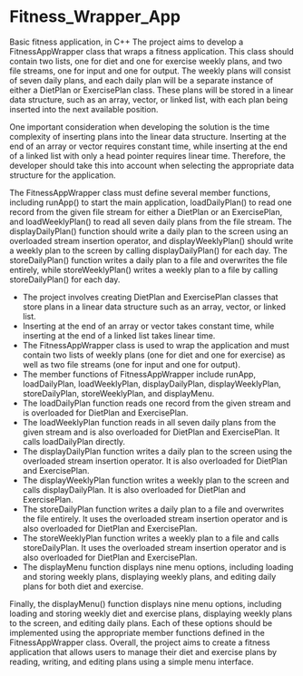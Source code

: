 # Fitness_Wrapper_App
Basic fitness application, in C++
The project aims to develop a FitnessAppWrapper class that wraps a fitness application. This class should contain two lists, one for diet and one for exercise weekly plans, and two file streams, one for input and one for output. The weekly plans will consist of seven daily plans, and each daily plan will be a separate instance of either a DietPlan or ExercisePlan class. These plans will be stored in a linear data structure, such as an array, vector, or linked list, with each plan being inserted into the next available position.

One important consideration when developing the solution is the time complexity of inserting plans into the linear data structure. Inserting at the end of an array or vector requires constant time, while inserting at the end of a linked list with only a head pointer requires linear time. Therefore, the developer should take this into account when selecting the appropriate data structure for the application.

The FitnessAppWrapper class must define several member functions, including runApp() to start the main application, loadDailyPlan() to read one record from the given file stream for either a DietPlan or an ExercisePlan, and loadWeeklyPlan() to read all seven daily plans from the file stream. The displayDailyPlan() function should write a daily plan to the screen using an overloaded stream insertion operator, and displayWeeklyPlan() should write a weekly plan to the screen by calling displayDailyPlan() for each day. The storeDailyPlan() function writes a daily plan to a file and overwrites the file entirely, while storeWeeklyPlan() writes a weekly plan to a file by calling storeDailyPlan() for each day.

- The project involves creating DietPlan and ExercisePlan classes that store plans in a linear data structure such as an array, vector, or linked list.
- Inserting at the end of an array or vector takes constant time, while inserting at the end of a linked list takes linear time.
- The FitnessAppWrapper class is used to wrap the application and must contain two lists of weekly plans (one for diet and one for exercise) as well as two file streams (one for input and one for output).
- The member functions of FitnessAppWrapper include runApp, loadDailyPlan, loadWeeklyPlan, displayDailyPlan, displayWeeklyPlan, storeDailyPlan, storeWeeklyPlan, and displayMenu.
- The loadDailyPlan function reads one record from the given stream and is overloaded for DietPlan and ExercisePlan.
- The loadWeeklyPlan function reads in all seven daily plans from the given stream and is also overloaded for DietPlan and ExercisePlan. It calls loadDailyPlan directly.
- The displayDailyPlan function writes a daily plan to the screen using the overloaded stream insertion operator. It is also overloaded for DietPlan and ExercisePlan.
- The displayWeeklyPlan function writes a weekly plan to the screen and calls displayDailyPlan. It is also overloaded for DietPlan and ExercisePlan.
- The storeDailyPlan function writes a daily plan to a file and overwrites the file entirely. It uses the overloaded stream insertion operator and is also overloaded for DietPlan and ExercisePlan.
- The storeWeeklyPlan function writes a weekly plan to a file and calls storeDailyPlan. It uses the overloaded stream insertion operator and is also overloaded for DietPlan and ExercisePlan.
- The displayMenu function displays nine menu options, including loading and storing weekly plans, displaying weekly plans, and editing daily plans for both diet and exercise.

Finally, the displayMenu() function displays nine menu options, including loading and storing weekly diet and exercise plans, displaying weekly plans to the screen, and editing daily plans. Each of these options should be implemented using the appropriate member functions defined in the FitnessAppWrapper class. Overall, the project aims to create a fitness application that allows users to manage their diet and exercise plans by reading, writing, and editing plans using a simple menu interface.
